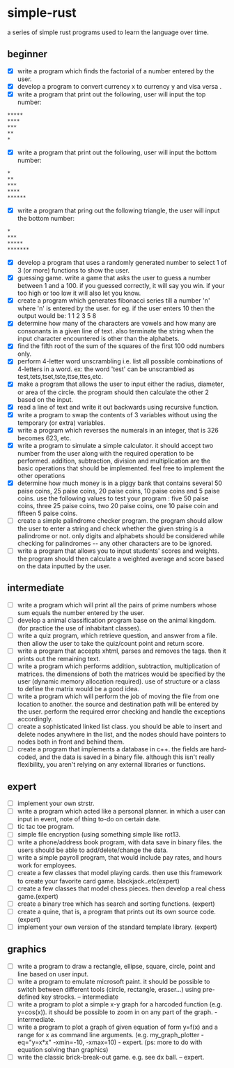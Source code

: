 # simple-rust
a series of simple rust programs used to learn the language over time.

## beginner
- [x] write a program which finds the factorial of a number entered by the user.
- [x] develop a program to convert currency x to currency y and visa versa .
- [x] write a program that print out the following, user will input the top number:
```
*****
****
***
**
*
```
- [x] write a program that print out the following, user will input the bottom number: 
```
*
**
***
****
******
```
- [x] write a program that pring out the following triangle, the user will input the bottom number:
```
*
***
*****
*******
```
- [x] develop a program that uses a randomly generated number to select 1 of 3 (or more) functions to show the user. 
- [x] guessing game. write a game that asks the user to guess a number between 1 and a 100. if you guessed correctly, it will say you win. if your too high or too low it will also let you know. 
- [x] create a program which generates fibonacci series till a number 'n' where 'n' is entered by the user. for eg. if the user enters 10 then the output would be: 1 1 2 3 5 8 
- [x] determine how many of the characters are vowels and how many are consonants in a given line of text. also terminate the string when the input character encountered is other than the alphabets.
- [x] find the fifth root of the sum of the squares of the first 100 odd numbers only. 
- [x] perform 4-letter word unscrambling i.e. list all possible combinations of 4-letters in a word. ex: the word 'test' can be unscrambled as test,tets,tset,tste,ttse,ttes,etc. 
- [x] make a program that allows the user to input either the radius, diameter, or area of the circle. the program should then calculate the other 2 based on the input. 
- [x] read a line of text and write it out backwards using recursive function. 
- [x] write a program to swap the contents of 3 variables without using the temporary (or extra) variables. 
- [x] write a program which reverses the numerals in an integer, that is 326 becomes 623, etc. 
- [x] write a program to simulate a simple calculator. it should accept two number from the user along with the required operation to be performed. addition, subtraction, division and multiplication are the basic operations that should be implemented. feel free to implement the other operations 
- [x] determine how much money is in a piggy bank that contains several 50 paise coins, 25 paise coins, 20 paise coins, 10 paise coins and 5 paise coins. use the following values to test your program : five 50 paise coins, three 25 paise coins, two 20 paise coins, one 10 paise coin and fifteen 5 paise coins. 
- [ ] create a simple palindrome checker program. the program should allow the user to enter a string and check whether the given string is a palindrome or not. only digits and alphabets should be considered while checking for palindromes -- any other characters are to be ignored. 
- [ ] write a program that allows you to input students' scores and weights. the program should then calculate a weighted average and score based on the data inputted by the user. 

## intermediate
- [ ] write a program which will print all the pairs of prime numbers whose sum equals the number entered by the user.
- [ ] develop a animal classification program base on the animal kingdom. (for practice the use of inhabitant classes).
- [ ] write a quiz program, which retrieve question, and answer from a file. then allow the user to take the quiz/count point and return score. 
- [ ] write a program that accepts xhtml, parses and removes the tags. then it prints out the remaining text. 
- [ ] write a program which performs addition, subtraction, multiplication of matrices. the dimensions of both the matrices would be specified by the user (dynamic memory allocation required). use of structure or a class to define the matrix would be a good idea. 
- [ ] write a program which will perform the job of moving the file from one location to another. the source and destination path will be entered by the user. perform the required error checking and handle the exceptions accordingly. 
- [ ] create a sophisticated linked list class. you should be able to insert and delete nodes anywhere in the list, and the nodes should have pointers to nodes both in front and behind them. 
- [ ] create a program that implements a database in c++. the fields are hard-coded, and the data is saved in a binary file. although this isn't really flexibility, you aren't relying on any external libraries or functions. 

## expert
- [ ] implement your own strstr.
- [ ] write a program which acted like a personal planner. in which a user can input in event, note of thing to-do on certain date.
- [ ] tic tac toe program.
- [ ] simple file encryption (using something simple like rot13.
- [ ] write a phone/address book program, with data save in binary files. the users should be able to add/delete/change the data.
- [ ] write a simple payroll program, that would include pay rates, and hours work for employees.
- [ ] create a few classes that model playing cards. then use this framework to create your favorite card game. blackjack..etc(expert)
- [ ] create a few classes that model chess pieces. then develop a real chess game.(expert)
- [ ] create a binary tree which has search and sorting functions. (expert)
- [ ] create a quine, that is, a program that prints out its own source code. (expert)
- [ ] implement your own version of the standard template library. (expert)

## graphics
- [ ] write a program to draw a rectangle, ellipse, square, circle, point and line based on user input. 
- [ ] write a program to emulate microsoft paint. it should be possible to switch between different tools (circle, rectangle, eraser...) using pre-defined key strocks. – intermediate
- [ ] write a program to plot a simple x-y graph for a harcoded function (e.g. y=cos(x)). it should be possible to zoom in on any part of the graph. - intermediate.
- [ ] write a program to plot a graph of given equation of form y=f(x) and a range for x as command line arguments. (e.g. my_graph_plotter -eq="y=x*x" -xmin=-10, -xmax=10) - expert. (ps: more to do with equation solving than graphics)
- [ ] write the classic brick-break-out game. e.g. see dx ball. – expert.
